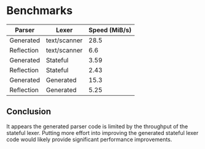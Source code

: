 # Benchmarks

Parser             | Lexer              | Speed (MiB/s)
-------------------|--------------------|---------------
Generated          | text/scanner       | 28.5
Reflection         | text/scanner       | 6.6
Generated          | Stateful           | 3.59
Reflection         | Stateful           | 2.43
Generated          | Generated          | 15.3
Reflection         | Generated          | 5.25

## Conclusion

It appears the generated parser code is limited by the throughput of the
stateful lexer. Putting more effort into improving the generated stateful
lexer code would likely provide significant performance improvements.